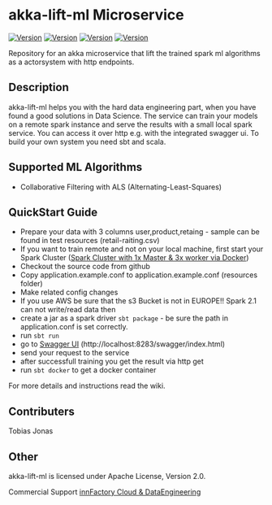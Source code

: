# akka-lift-ml Microservice #
[![Version](https://img.shields.io/badge/License-Apache2-blue.svg)]()
[![Version](https://img.shields.io/badge/Version-0.1-brightgreen.svg)]()
[![Version](https://img.shields.io/badge/Status-alpha-red.svg)]()
[![Version](https://img.shields.io/badge/Status-alpha-red.svg)]()

Repository for an akka microservice that lift the trained spark ml algorithms as a actorsystem with http endpoints.

## Description ##
akka-lift-ml helps you with the hard data engineering part, when you have found a good solutions in Data Science.
The service can train your models on a remote spark instance and serve the results with a small local spark service.
You can access it over http e.g. with the integrated swagger ui. 
To build your own system you need sbt and scala.

## Supported ML Algorithms ##
- Collaborative Filtering with ALS (Alternating-Least-Squares)

## QuickStart Guide ##
- Prepare your data with 3 columns user,product,retaing - sample can be found in test resources (retail-raiting.csv)
- If you want to train remote and not on your local machine, first start your Spark Cluster ([Spark Cluster with 1x Master & 3x worker via Docker](https://github.com/innFactory/docker/tree/master/spark-master-worker))
- Checkout the source code from github
- Copy application.example.conf to application.example.conf (resources folder)
- Make related config changes
- If you use AWS be sure that the s3 Bucket is not in EUROPE!! Spark 2.1 can not write/read data then
- create a jar as a spark driver ```sbt package``` - be sure the path in application.conf is set correctly.
- run ```sbt run```
- go to [Swagger UI](http://localhost:8283/swagger/index.html) (http://localhost:8283/swagger/index.html)
- send your request to the service
- after successfull training you get the result via http get 
- run ```sbt docker``` to get a docker container

For more details and instructions read the wiki.

## Contributers ##

Tobias Jonas 

## Other ##
akka-lift-ml is licensed under Apache License, Version 2.0.

Commercial Support [innFactory Cloud & DataEngineering](https://innfactory.de)
